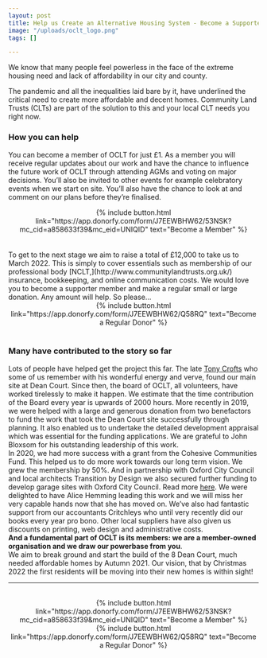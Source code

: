 ```yaml
---
layout: post
title: Help us Create an Alternative Housing System - Become a Supporter Member
image: "/uploads/oclt_logo.png"
tags: []

---
```

We know that many people feel powerless in the face of the extreme housing need and lack of affordability in our city and county.

The pandemic and all the inequalities laid bare by it, have underlined the critical need to create more affordable and decent homes. Community Land Trusts (CLTs) are part of the solution to this and your local CLT needs you right now.

### How you can help

You can become a member of OCLT for just £1. As a member you will receive regular updates about our work and have the chance to influence the future work of OCLT through attending AGMs and voting on major decisions. You’ll also be invited to other events for example celebratory events when we start on site. You’ll also have the chance to look at and comment on our plans before they’re finalised.
<br>

<center>{% include button.html link="https://app.donorfy.com/form/J7EEWBHW62/53NSK?mc_cid=a858633f39&mc_eid=UNIQID" text="Become a Member" %}</center>
<br>
<br>
To get to the next stage we aim to raise a total of £12,000 to take us to March 2022. This is simply to cover essentials such as membership of our professional body [NCLT,](http://www.communitylandtrusts.org.uk/) insurance, bookkeeping, and online communication costs. We would love you to become a supporter member and make a regular small or large donation. Any amount will help. So please…
<br>
<center>{% include button.html link="https://app.donorfy.com/form/J7EEWBHW62/Q58RQ" text="Become a Regular Donor" %}</center>
<br>

### Many have contributed to the story so far

Lots of people have helped get the project this far. The late [Tony Crofts](https://www.oclt.org.uk/2021/03/29/tribute-to-tony-crofts.html) who some of us remember with his wonderful energy and verve, found our main site at Dean Court. Since then, the board of OCLT, all volunteers, have worked tirelessly to make it happen. We estimate that the time contribution of the Board every year is upwards of 2000 hours. More recently in 2019, we were helped with a large and generous donation from two benefactors to fund the work that took the Dean Court site successfully through planning. It also enabled us to undertake the detailed development appraisal which was essential for the funding applications. We are grateful to John Bloxsom for his outstanding leadership of this work.
<br>
In 2020, we had more success with a grant from the Cohesive Communities Fund. This helped us to do more work towards our long term vision. We grew the membership by 50%. And in partnership with Oxford City Council and local architects Transition by Design we also secured further funding to develop garage sites with Oxford City Council. Read more [here](https://transitionbydesign.org/articles/weve-won-funding-to-turn-unloved-plots-of-land-into-new-social-homes/). We were delighted to have Alice Hemming leading this work and we will miss her very capable hands now that she has moved on. We’ve also had fantastic support from our accountants Critchleys who until very recently did our books every year pro bono. Other local suppliers have also given us discounts on printing, web design and administrative costs.
<br>
**And a fundamental part of OCLT is its members: we are a member-owned organisation and we draw our powerbase from you**.
<br>
We aim to break ground and start the build of the 8 Dean Court, much needed affordable homes by Autumn 2021. Our vision, that by Christmas 2022 the first residents will be moving into their new homes is within sight!
<br>

***

<br>
<center>{% include button.html link="https://app.donorfy.com/form/J7EEWBHW62/53NSK?mc_cid=a858633f39&mc_eid=UNIQID" text="Become a Member" %}</center>
    
<center>{% include button.html link="https://app.donorfy.com/form/J7EEWBHW62/Q58RQ" text="Become a Regular Donor" %}</center>